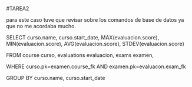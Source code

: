 #TAREA2

para este caso tuve que revisar sobre los comandos de base de datos ya que no me acordaba mucho.

SELECT
  curso.name, curso.start_date, MAX(evaluacion.score), MIN(evaluacion.score), AVG(evaluacion.score), STDEV(evaluacion.score)

FROM
  course curso,
  evaluations evaluacion,
  exams examen,

WHERE
  curso.pk=examen.course_fk AND examen.pk=evaluacon.exam_fk

GROUP BY
  curso.name, curso.start_date
